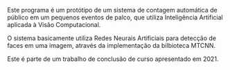 Este programa é um protótipo de um sistema de contagem automática de público em um pequenos eventos de palco, que utiliza Inteligência Artificial aplicada à Visão Computacional.

O sistema basicamente utiliza Redes Neurais Artificiais para detecção de faces em uma imagem, através da implementação da bilbioteca MTCNN.

Este é parte de um trabalho de conclusão de curso apresentado em 2021.